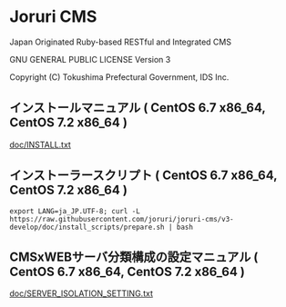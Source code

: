 Joruri CMS
==========

Japan Originated Ruby-based RESTful and Integrated CMS

GNU GENERAL PUBLIC LICENSE Version 3

Copyright (C) Tokushima Prefectural Government, IDS Inc.

## インストールマニュアル ( CentOS 6.7 x86_64, CentOS 7.2 x86_64 )

[doc/INSTALL.txt](doc/INSTALL.txt)

## インストーラースクリプト ( CentOS 6.7 x86_64, CentOS 7.2 x86_64 )

    export LANG=ja_JP.UTF-8; curl -L https://raw.githubusercontent.com/joruri/joruri-cms/v3-develop/doc/install_scripts/prepare.sh | bash

## CMSxWEBサーバ分類構成の設定マニュアル ( CentOS 6.7 x86_64, CentOS 7.2 x86_64 )

[doc/SERVER_ISOLATION_SETTING.txt](doc/SERVER_ISOLATION_SETTING.txt)
